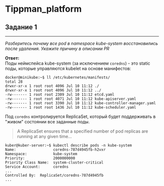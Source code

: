 # Tippman_platform

## Задание 1

---
_Разберитесь почему все pod в namespace kube-system восстановились после удаления. Укажите причину в описании PR_

**Ответ:**  
Поды неймспейса kube-system (за исключением `coredns`) - это static поды, которые управляются kubelet на основе манифестов:
```shell
docker@minikube:~$ ll /etc/kubernetes/manifests/
total 28
drwxr-xr-x 1 root root 4096 Jul 10 11:12 ./
drwxr-xr-x 1 root root 4096 Jul 10 11:12 ../
-rw------- 1 root root 2309 Jul 10 11:12 etcd.yaml
-rw------- 1 root root 4071 Jul 10 11:12 kube-apiserver.yaml
-rw------- 1 root root 3390 Jul 10 11:12 kube-controller-manager.yaml
-rw------- 1 root root 1436 Jul 10 11:12 kube-scheduler.yaml
```
Под `coredns` контролируется ReplicaSet, который будет поддерживать в "живом" состоянии все заданные поды.  
> A ReplicaSet ensures that a specified number of pod replicas are running at any given time...
```shell
kuber@kuber-server:~$ kubectl describe pods -n kube-system 
Name:                 coredns-787d4945fb-h2vxr
Namespace:            kube-system
Priority:             2000000000
Priority Class Name:  system-cluster-critical
Service Account:      coredns
...
Controlled By:  ReplicaSet/coredns-787d4945fb
...
```